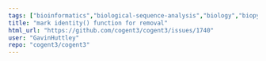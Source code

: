 ```yaml
---
tags: ["bioinformatics","biological-sequence-analysis","biology","biopython","data-science","evolution","genomics","help-wanted","markov-chain","maximum-likelihood","molecular-evolution","non-stationary","parallel","phylogenetic-trees","phylogenetics","pycogent","python","sequence-alignment","signal-processing","statistics"]
title: "mark identity() function for removal"
html_url: "https://github.com/cogent3/cogent3/issues/1740"
user: "GavinHuttley"
repo: "cogent3/cogent3"
---
```


